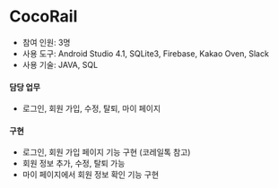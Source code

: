 # CocoRail <br>
<ul>
  <li>참여 인원: 3명</li>
  <li>사용 도구: Android Studio 4.1, SQLite3, Firebase, Kakao Oven, Slack</li>
  <li>사용 기술: JAVA, SQL</li>
</ul>

<h4>담당 업무</h4>
<ul>
  <li>로그인, 회원 가입, 수정, 탈퇴, 마이 페이지</li>
</ul>
<h4>구현</h4>
<ul>
  <li>로그인, 회원 가입 페이지 기능 구현 (코레일톡 참고)</li>
  <li>회원 정보 추가, 수정, 탈퇴 가능</li>
  <li>마이 페이지에서 회원 정보 확인 기능 구현</li>
</ul>
